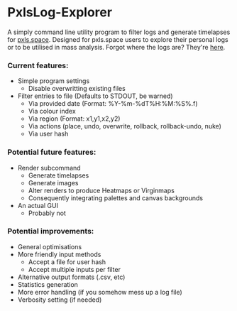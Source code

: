 # PxlsLog-Explorer
A simply command line utility program to filter logs and generate timelapses for [pxls.space](https://pxls.space/).
Designed for pxls.space users to explore their personal logs or to be utilised in mass analysis.
Forgot where the logs are? They're [here](https://pxls.space/x/logs/).

### Current features:
- Simple program settings
  - Disable overwritting existing files
- Filter entries to file (Defaults to STDOUT, be warned)
  - Via provided date (Format: %Y-%m-%dT%H:%M:%S%.f)
  - Via colour index
  - Via region (Format: x1,y1,x2,y2)
  - Via actions (place, undo, overwrite, rollback, rollback-undo, nuke)
  - Via user hash

### Potential future features:
- Render subcommand
  - Generate timelapses
  - Generate images
  - Alter renders to produce Heatmaps or Virginmaps
  - Consequently integrating palettes and canvas backgrounds
- An actual GUI
  - Probably not

### Potential improvements:
- General optimisations
- More friendly input methods
  - Accept a file for user hash
  - Accept multiple inputs per filter
- Alternative output formats (.csv, etc)
- Statistics generation
- More error handling (if you somehow mess up a log file)
- Verbosity setting (if needed)